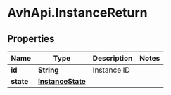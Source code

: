 # AvhApi.InstanceReturn

## Properties

Name | Type | Description | Notes
------------ | ------------- | ------------- | -------------
**id** | **String** | Instance ID | 
**state** | [**InstanceState**](InstanceState.md) |  | 


